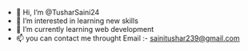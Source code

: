 - 👋 Hi, I’m @TusharSaini24
- 👀 I’m interested in learning new skills
- 🌱 I’m currently learning web development
- 📫 you can contact me throught Email :- sainitushar239@gmail.com
